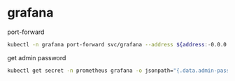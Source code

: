 # grafana

port-forward

```bash
kubectl -n grafana port-forward svc/grafana --address ${address:-0.0.0.0} ${port:-3000}:80
```

get admin password

```bash
kubectl get secret -n prometheus grafana -o jsonpath="{.data.admin-password}" | base64 --decode ; echo
```
